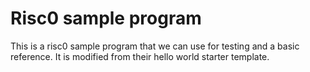 # Risc0 sample program

This is a risc0 sample program that we can use for testing and a basic reference. It is modified from their hello world starter template.